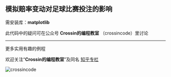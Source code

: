 ## 模拟赔率变动对足球比赛投注的影响

需安装库：**matplotlib**



此代码中的疑问可在公众号 **Crossin的编程教室** （crossincode）里讨论

----

更多实用有趣的例程

欢迎关注“**Crossin的编程教室**”及同名 [知乎专栏](https://zhuanlan.zhihu.com/crossin)

![crossincode](../crossin-logo.png)
